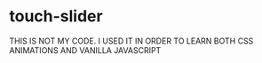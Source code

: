 ﻿# touch-slider
 
THIS IS NOT MY CODE. I USED IT IN ORDER TO LEARN BOTH CSS ANIMATIONS AND VANILLA JAVASCRIPT
